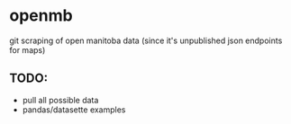 # openmb
git scraping of open manitoba data (since it's unpublished json endpoints for maps)

## TODO:
* pull all possible data
* pandas/datasette examples

